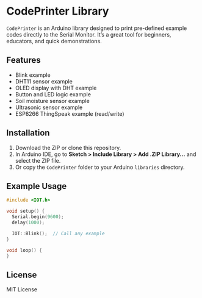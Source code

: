# CodePrinter Library

`CodePrinter` is an Arduino library designed to print pre-defined example codes directly to the Serial Monitor. It’s a great tool for beginners, educators, and quick demonstrations.

## Features

- Blink example
- DHT11 sensor example
- OLED display with DHT example
- Button and LED logic example
- Soil moisture sensor example
- Ultrasonic sensor example
- ESP8266 ThingSpeak example (read/write)

## Installation

1. Download the ZIP or clone this repository.
2. In Arduino IDE, go to **Sketch > Include Library > Add .ZIP Library...** and select the ZIP file.
3. Or copy the `CodePrinter` folder to your Arduino `libraries` directory.

## Example Usage

```cpp
#include <IOT.h>

void setup() {
  Serial.begin(9600);
  delay(1000);

  IOT::Blink();  // Call any example
}

void loop() {
}
```

## License

MIT License
